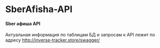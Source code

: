 # SberAfisha-API
<h4>Sber афиша API</h4>

Актуальная информация по таблицам БД и запросам к API лежит по адресу http://inverse-tracker.store/swagger/ 
